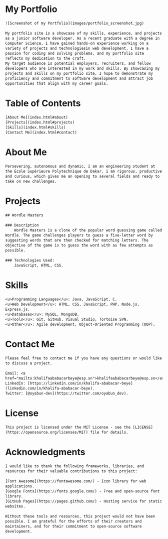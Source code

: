 # My Portfolio
    ![Screenshot of my Portfolio](images/portfolio_screenshot.jpg)

    My portfolio site is a showcase of my skills, experience, and projects as a junior software developer. As a recent graduate with a degree in Computer Science, I have gained hands-on experience working on a variety of projects and technologiesin web development. I have a passion for coding and solving problems, and my portfolio site reflects my dedication to the craft.
    My target audience is potential employers, recruiters, and fellow developers who are interested in my work and skills. By showcasing my projects and skills on my portfolio site, I hope to demonstrate my proficiency and commitment to software development and attract job opportunities that align with my career goals.

# Table of Contents
    [About Me](index.html#about)
    [Projects](index.html#projects)
    [Skills](index.html#skills)
    [Contact Me](index.html#contact)

# About Me
    Persevering, autonomous and dynamic, I am an engineering student at the École Supérieure Polytechnique de Dakar. I am rigorous, productive and curious, which gives me an opening to several fields and ready to take on new challenges.

# Projects

    ## Wordle Masters

    ### Description 
        Wordle Masters is a clone of the popular word guessing game called Wordle. The game challenges players to guess a five-letter word by suggesting words that are then checked for matching letters. The objective of the game is to guess the word with as few attempts as possible.

    ### Technologies Used: 
        JavaScript, HTML, CSS.

# Skills
    <u>Programming Languages</u>: Java, JavaScript, C.
    <u>Web Development</u>: HTML, CSS, JavaScript, PHP, Node.js, Express.js.
    <u>Databases</u>: MySQL, MongoDB.
    <u>Tools</u>: Git, GitHub, Visual Studio, Tortoise SVN.
    <u>Other</u>: Agile development, Object-Oriented Programming (OOP).

# Contact Me
    Please feel free to contact me if you have any questions or would like to discuss a project.

    Email: <a href="mailto:khalifaababacarbeye@esp.sn">khalifaababacarbeye@esp.sn</a>.
    LinkedIn: [https://linkedin.com/in/khalifa-ababacar-beye](linkedin.com/in/khalifa-ababacar-beye).
    Twitter: [@oyabun-dev](https://twitter.com/oyabun_dev).

# License
    This project is licensed under the MIT License - see the [LICENSE](https://opensource.org/licenses/MIT) file for details.

# Acknowledgments
    I would like to thank the following frameworks, libraries, and resources for their valuable contributions to this project:

    [Font Awesome](https://fontawesome.com/) - Icon library for web applications.
    [Google Fonts](https://fonts.google.com/) - Free and open-source font library.
    [GitHub Pages](https://pages.github.com/) - Hosting service for static websites.

    Without these tools and resources, this project would not have been possible. I am grateful for the efforts of their creators and maintainers, and for their commitment to open-source software development.
